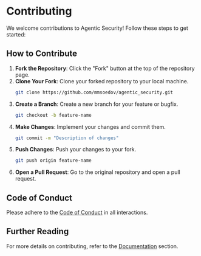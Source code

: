 # Contributing

We welcome contributions to Agentic Security! Follow these steps to get started:

## How to Contribute

1. **Fork the Repository**: Click the "Fork" button at the top of the repository page.
2. **Clone Your Fork**: Clone your forked repository to your local machine.
   ```bash
   git clone https://github.com/mmsoedov/agentic_security.git
   ```
3. **Create a Branch**: Create a new branch for your feature or bugfix.
   ```bash
   git checkout -b feature-name
   ```
4. **Make Changes**: Implement your changes and commit them.
   ```bash
   git commit -m "Description of changes"
   ```
5. **Push Changes**: Push your changes to your fork.
   ```bash
   git push origin feature-name
   ```
6. **Open a Pull Request**: Go to the original repository and open a pull request.

## Code of Conduct

Please adhere to the [Code of Conduct](CODE_OF_CONDUCT.md) in all interactions.

## Further Reading

For more details on contributing, refer to the [Documentation](index.md) section.
